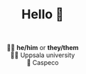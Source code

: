 <h1 align="center">Hello 👋</h1>
<br/>
<p align="center">
  🙋‍♂️ <b>he/him</b> or <b>they/them</b><br>
  👨‍🎓 Uppsala university<br>
  💼 Caspeco
</p>

<!--
**LeMorrow/LeMorrow** is a ✨ _special_ ✨ repository because its `README.md` (this file) appears on your GitHub profile.

Here are some ideas to get you started:

- 🔭 I’m currently working on ...
- 🌱 I’m currently learning ...
- 👯 I’m looking to collaborate on ...
- 🤔 I’m looking for help with ...
- 💬 Ask me about ...
- 📫 How to reach me: ...
- 😄 Pronouns: ...
- ⚡ Fun fact: ...
-->
